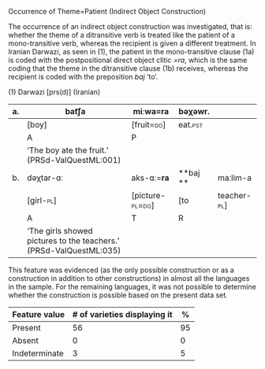 Occurrence of Theme=Patient (Indirect Object Construction)

The occurrence of an indirect object construction was investigated, that
is: whether the theme of a ditransitive verb is treated like the patient
of a mono-transitive verb, whereas the recipient is given a different
treatment. In Iranian Darwazi, as seen in (1), the patient in the
mono-transitive clause (1a) is coded with the postpositional direct
object clitic *=ra*, which is the same coding that the theme in the
ditransitive clause (1b) receives, whereas the recipient is coded with
the preposition *baj* ‘to’.

(1) <span id="_Ref12281344" class="anchor"></span>Darwazi
    \[prs(d)\] (Iranian)

| a.  | bat͡ʃa                                                              | miːwa=**ra**                                                    | bəχəwr.                                               |                                                            |
|-----|--------------------------------------------------------------------|-----------------------------------------------------------------|-------------------------------------------------------|------------------------------------------------------------|
|     | \[boy\]                                                            | \[fruit=<span style="font-variant:small-caps;">do\]</span>      | eat.<span style="font-variant:small-caps;">pst</span> |                                                            |
|     | A                                                                  | P                                                               |                                                       |                                                            |
|     | ‘The boy ate the fruit.’ (PRSd-ValQuestML:001)                     |
| b.  | dəχtar-ɑː                                                          | aks-ɑː=**ra**                                                   | **baj **                                              | maːlim-a                                                   |
|     | \[girl-<span style="font-variant:small-caps;">pl\]</span>          | \[picture-<span style="font-variant:small-caps;">pl=do\]</span> | \[to                                                  | teacher-<span style="font-variant:small-caps;">pl\]</span> |
|     | A                                                                  | T                                                               | R                                                     |                                                            |
|     | ‘The girls showed pictures to the teachers.’ (PRSd-ValQuestML:035) |

This feature was evidenced (as the only possible construction or as a
construction in addition to other constructions) in almost all the
languages in the sample. For the remaining languages, it was not
possible to determine whether the construction is possible based on the
present data set.

| Feature value | \# of varieties displaying it | %   |
|---------------|-------------------------------|-----|
| Present       | 56                            | 95  |
| Absent        | 0                             | 0   |
| Indeterminate | 3                             | 5   |



